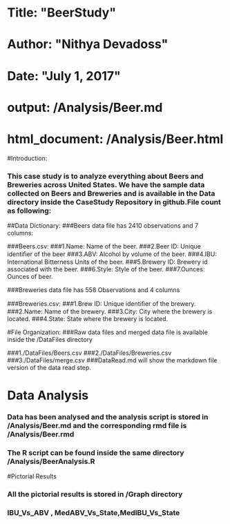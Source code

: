 #   Title: "BeerStudy"
#   Author: "Nithya Devadoss"
#   Date: "July 1, 2017"
#   output: /Analysis/Beer.md
#   html_document: /Analysis/Beer.html

#Introduction:

### This case study is to analyze everything about Beers and Breweries across United States. We have the sample data collected on Beers and Breweries and is available in the Data directory inside the CaseStudy Repository in github.File count as following:

##Data Dictionary:
###Beers data file has 2410 observations and 7 columns: 

###Beers.csv: 
###1.Name: Name of the beer. 
###2.Beer ID: Unique identiﬁer of the beer
###3.ABV: Alcohol by volume of the beer. 
###4.IBU: International Bitterness Units of the beer. 
###5.Brewery ID: Brewery id associated with the beer. 
###6.Style: Style of the beer. 
###7.Ounces: Ounces of beer.

###Breweries data file has 558 Observations and 4 columns

###Breweries.csv: 
###1.Brew ID: Unique identiﬁer of the brewery. 
###2.Name: Name of the brewery. 
###3.City: City where the brewery is located. 
###4.State: State where the brewery is located.

#File Organization:
###Raw data files and merged data file is available inside the /DataFiles directory 

###1./DataFiles/Beers.csv
###2./DataFiles/Breweries.csv
###3./DataFiles/merge.csv
###DataRead.md will show the markdown file version of the data read step.

# Data Analysis
### Data has been analysed and the analysis script is stored in /Analysis/Beer.md and the corresponding rmd file is /Analysis/Beer.rmd
### The R script can be found inside the same directory /Analysis/BeerAnalysis.R

#Pictorial Results
### All the pictorial results is stored in /Graph directory
### IBU_Vs_ABV , MedABV_Vs_State,MedIBU_Vs_State
